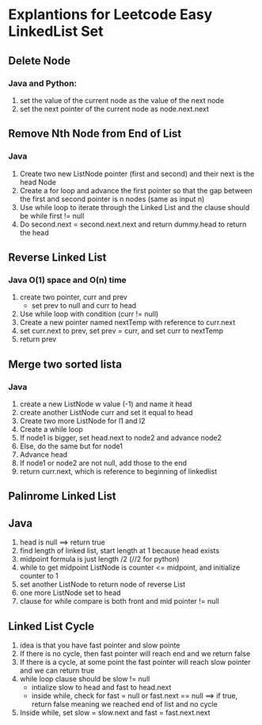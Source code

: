 # Explantions for Leetcode Easy LinkedList Set

## Delete Node

### Java and Python:
1. set the value of the current node as the value of the next node
2. set the next pointer of the current node as node.next.next

## Remove Nth Node from End of List

### Java
1. Create two new ListNode pointer (first and second) and their next is the head Node
2. Create a for loop and advance the first pointer so that the gap between the first and second pointer is n nodes (same as input n)
3. Use while loop to iterate through the Linked List and the clause should be while first != null
4. Do second.next = second.next.next and return dummy.head to return the head

## Reverse Linked List

### Java O(1) space and O(n) time
1. create two pointer, curr and prev
    * set prev to null and curr to head
2. Use while loop with condition (curr != null)
3. Create a new pointer named nextTemp with reference to curr.next
4. set curr.next to prev, set prev = curr, and set curr to nextTemp
5. return prev

## Merge two sorted lista

### Java
1. create a new ListNode w value (-1) and name it head
2. create another ListNode curr and set it equal to head
3. Create two more ListNode for l1 and l2
4. Create a while loop 
5. If node1 is bigger, set head.next to node2 and advance node2
6. Else, do the same but for node1
7. Advance head
8. If node1 or node2 are not null, add those to the end
9. return curr.next, which is reference to beginning of linkedlist

## Palinrome Linked List

## Java
1. head is null ==> return true
2. find length of linked list, start length at 1 because head exists
3. midpoint formula is just length /2 (//2 for python)
4. while to get midpoint ListNode is counter <= midpoint, and initialize counter to 1
5. set another ListNode to return node of reverse List
6. one more ListNode set to head
7. clause for while compare is both front and mid pointer != null

## Linked List Cycle
1. idea is that you have fast pointer and slow pointe
2. If there is no cycle, then fast pointer will reach end and we return false
3. If there is a cycle, at some point the fast pointer will reach slow pointer and we can return true
4. while loop clause should be slow != null
    * intialize slow to head and fast to head.next
    * inside while, check for fast = null or fast.next == null ==> if true, return false meaning we reached end of list and no cycle
5. Inside while, set slow = slow.next and fast = fast.next.next